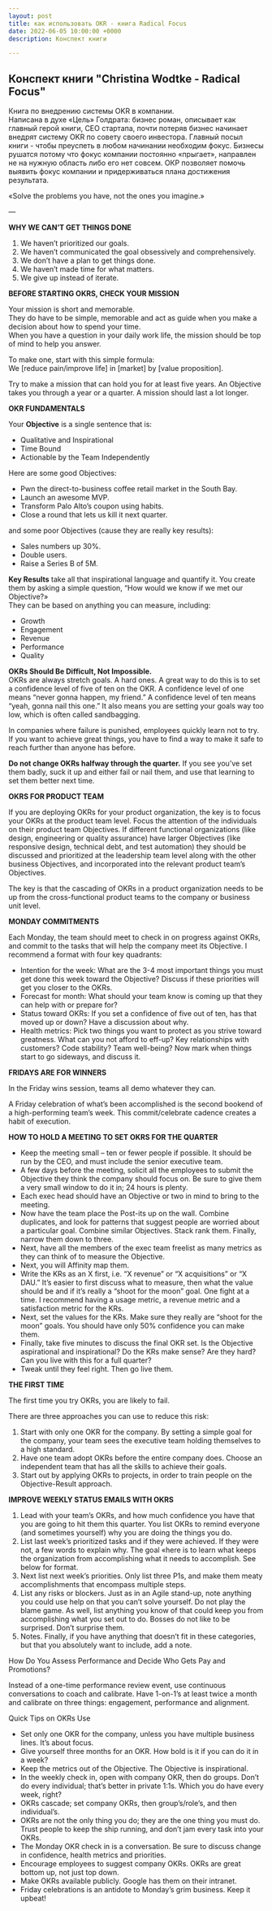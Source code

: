 ```yaml
---
layout: post
title: как использовать OKR - книга Radical Focus
date: 2022-06-05 10:00:00 +0000
description: Конспект книги

---
```


## <span class="mark">Конспект книги "Christina Wodtke - Radical Focus"</span>

Книга по внедрению системы OKR в компании.  
Написана в духе «Цель» Голдрата: бизнес роман, описывает как главный герой книги, CEO стартапа, почти потеряв бизнес начинает внедрят систему OKR по совету своего инвестора. Главный посыл книги - чтобы преуспеть в любом начинании необходим фокус. Бизнесы рушатся потому что фокус компании постоянно «прыгает», направлен не на нужную область либо его нет совсем. ОКР позволяет помочь выявить фокус компании и придерживаться плана достижения результата.

«Solve the problems you have, not the ones you imagine.»

—

**WHY WE CAN’T GET THINGS DONE**

1. We haven’t prioritized our goals. 
2. We haven’t communicated the goal obsessively and comprehensively.  
3. We don’t have a plan to get things done.
4. We haven’t made time for what matters. 
5. We give up instead of iterate. 


**BEFORE STARTING OKRS, CHECK YOUR MISSION**

Your mission is short and memorable.   
They do have to be simple, memorable and act as guide when you make a decision about how to spend your time.  
When you have a question in your daily work life, the mission should be top of mind to help you answer.  

To make one, start with this simple formula:  
We [reduce pain/improve life] in [market] by [value proposition].

Try to make a mission that can hold you for at least five years.  An Objective takes you through a year or a quarter. A mission should last a lot longer.


**OKR FUNDAMENTALS**

Your **Objective** is a single sentence that is:
* Qualitative and Inspirational
* Time Bound
* Actionable by the Team Independently

Here are some good Objectives:
* Pwn the direct-to-business coffee retail market in the South Bay.
* Launch an awesome MVP.
* Transform Palo Alto’s coupon using habits.
* Close a round that lets us kill it next quarter.

and some poor Objectives (cause they are really key results):
* Sales numbers up 30%.
* Double users.
* Raise a Series B of 5M.

**Key Results** take all that inspirational language and quantify it. You create them by asking a simple question, “How would we know if we met our Objective?»  
They can be based on anything you can measure, including:
* Growth
* Engagement
* Revenue
* Performance
* Quality

**OKRs Should Be Difficult, Not Impossible.**  
OKRs are always stretch goals. A hard ones. A great way to do this is to set a confidence level of five of ten on the OKR. A confidence level of one means “never gonna happen, my friend.” A confidence level of ten means “yeah, gonna nail this one.” It also means you are setting your goals way too low, which is often called sandbagging. 

In companies where failure is punished, employees quickly learn not to try. If you want to achieve great things, you have to find a way to make it safe to reach further than anyone has before.

**Do not change OKRs halfway through the quarter.** 
If you see you’ve set them badly, suck it up and either fail or nail them, and use that learning to set them better next time.


**OKRS FOR PRODUCT TEAM**

If you are deploying OKRs for your product organization, the key is to focus your OKRs at the product team level. Focus the attention of the individuals on their product team Objectives. If different functional organizations (like design, engineering or quality assurance) have larger Objectives (like responsive design, technical debt, and test automation) they should be discussed and prioritized at the leadership team level along with the other business Objectives, and incorporated into the relevant product team’s Objectives.

The key is that the cascading of OKRs in a product organization needs to be up from the cross-functional product teams to the company or business unit level.

**MONDAY COMMITMENTS**

Each Monday, the team should meet to check in on progress against OKRs, and commit to the tasks that will help the company meet its Objective. I recommend a format with four key quadrants:

* Intention for the week: What are the 3-4 most important things you must get done this week toward the Objective? Discuss if these priorities will get you closer to the OKRs.
* Forecast for month: What should your team know is coming up that they can help with or prepare for?
* Status toward OKRs: If you set a confidence of five out of ten, has that moved up or down? Have a discussion about why.
* Health metrics: Pick two things you want to protect as you strive toward greatness. What can you not afford to eff-up? Key relationships with customers? Code stability? Team well-being? Now mark when things start to go sideways, and discuss it.

**FRIDAYS ARE FOR WINNERS**

In the Friday wins session, teams all demo whatever they can.   

A Friday celebration of what’s been accomplished is the second bookend of a high-performing team’s week. This commit/celebrate cadence creates a habit of execution.

**HOW TO HOLD A MEETING TO SET OKRS FOR THE QUARTER**

* Keep the meeting small – ten or fewer people if possible. It should be run by the CEO, and must include the senior executive team. 
* A few days before the meeting, solicit all the employees to submit the Objective they think the company should focus on. Be sure to give them a very small window to do it in; 24 hours is plenty. 
* Each exec head should have an Objective or two in mind to bring to the meeting. 
* Now have the team place the Post-its up on the wall. Combine duplicates, and look for patterns that suggest people are worried about a particular goal. Combine similar Objectives. Stack rank them. Finally, narrow them down to three.
* Next, have all the members of the exec team freelist as many metrics as they can think of to measure the Objective. 
* Next, you will Affinity map them. 
* Write the KRs as an X first, i.e. “X revenue” or “X acquisitions” or “X DAU.” It’s easier to first discuss what to measure, then what the value should be and if it’s really a “shoot for the moon” goal. One fight at a time. I recommend having a usage metric, a revenue metric and a satisfaction metric for the KRs.
* Next, set the values for the KRs. Make sure they really are “shoot for the moon” goals. You should have only 50% confidence you can make them.
* Finally, take five minutes to discuss the final OKR set. Is the Objective aspirational and inspirational? Do the KRs make sense? Are they hard? Can you live with this for a full quarter?
* Tweak until they feel right. Then go live them.

**THE FIRST TIME**

The first time you try OKRs, you are likely to fail.  

There are three approaches you can use to reduce this risk:
1. Start with only one OKR for the company. By setting a simple goal for the company, your team sees the executive team holding themselves to a high standard. 
2. Have one team adopt OKRs before the entire company does. Choose an independent team that has all the skills to achieve their goals. 
3. Start out by applying OKRs to projects, in order to train people on the Objective-Result approach. 

**IMPROVE WEEKLY STATUS EMAILS WITH OKRS**

1. Lead with your team’s OKRs, and how much confidence you have that you are going to hit them this quarter. You list OKRs to remind everyone (and sometimes yourself) why you are doing the things you do. 
2. List last week’s prioritized tasks and if they were achieved. If they were not, a few words to explain why. The goal «here is to learn what keeps the organization from accomplishing what it needs to accomplish. See below for format.
3. Next list next week’s priorities. Only list three P1s, and make them meaty accomplishments that encompass multiple steps. 
4. List any risks or blockers. Just as in an Agile stand-up, note anything you could use help on that you can’t solve yourself. Do not play the blame game. As well, list anything you know of that could keep you from accomplishing what you set out to do. Bosses do not like to be surprised. Don’t surprise them.
5. Notes. Finally, if you have anything that doesn’t fit in these categories, but that you absolutely want to include, add a note. 

How Do You Assess Performance and Decide Who Gets Pay and Promotions? 

Instead of a one-time performance review event, use continuous conversations to coach and calibrate. Have 1-on-1’s at least twice a month and calibrate on three things: engagement, performance and alignment.


Quick Tips on OKRs Use

* Set only one OKR for the company, unless you have multiple business lines. It’s about focus.
* Give yourself three months for an OKR. How bold is it if you can do it in a week?
* Keep the metrics out of the Objective. The Objective is inspirational.
* In the weekly check in, open with company OKR, then do groups. Don’t do every individual; that’s better in private 1:1s. Which you do have every week, right?
* OKRs cascade; set company OKRs, then group’s/role’s, and then individual’s.
* OKRs are not the only thing you do; they are the one thing you must do. Trust people to keep the ship running, and don’t jam every task into your OKRs.
* The Monday OKR check in is a conversation. Be sure to discuss change in confidence, health metrics and priorities.
* Encourage employees to suggest company OKRs. OKRs are great bottom up, not just top down.
* Make OKRs available publicly. Google has them on their intranet.
* Friday celebrations is an antidote to Monday’s grim business. Keep it upbeat!

